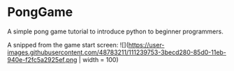 # PongGame
A simple pong game tutorial to introduce python to beginner programmers.

A snipped from the game start screen:
![](https://user-images.githubusercontent.com/48783211/111239753-3becd280-85d0-11eb-940e-f2fc5a2925ef.png | width = 100)

